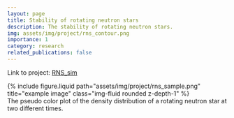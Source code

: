 ```yaml
---
layout: page
title: Stability of rotating neutron stars
description: The stability of rotating neutron stars.
img: assets/img/project/rns_contour.png
importance: 1
category: research
related_publications: false
---
```


Link to project: [RNS_sim](https://ekohaes8.ncsa.illinois.edu/~luo34/)

<div class="row justify-content-sm-center">
    <div class="col-sm-10 mt-3 mt-md-0">
        {% include figure.liquid path="assets/img/project/rns_sample.png" title="example image" class="img-fluid rounded z-depth-1" %}
    </div>
</div>
<div class="caption">
   The pseudo color plot of the density distribution of a rotating neutron star at two different times.
</div>

